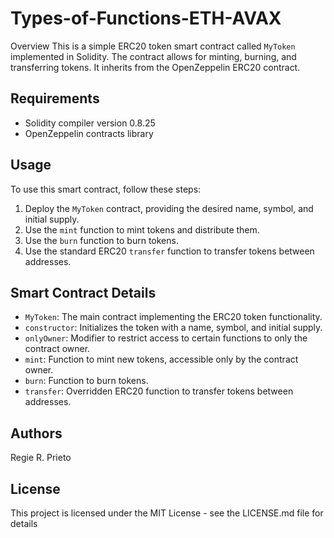 # Types-of-Functions-ETH-AVAX
Overview 
This is a simple ERC20 token smart contract called `MyToken` implemented in Solidity. The contract allows for minting, burning, and transferring tokens. It inherits from the OpenZeppelin ERC20 contract.

## Requirements
- Solidity compiler version 0.8.25
- OpenZeppelin contracts library

## Usage
To use this smart contract, follow these steps:
1. Deploy the `MyToken` contract, providing the desired name, symbol, and initial supply.
2. Use the `mint` function to mint tokens and distribute them.
3. Use the `burn` function to burn tokens.
4. Use the standard ERC20 `transfer` function to transfer tokens between addresses.

## Smart Contract Details 
- `MyToken`: The main contract implementing the ERC20 token functionality.
- `constructor`: Initializes the token with a name, symbol, and initial supply.
- `onlyOwner`: Modifier to restrict access to certain functions to only the contract owner.
- `mint`: Function to mint new tokens, accessible only by the contract owner.
- `burn`: Function to burn tokens.
- `transfer`: Overridden ERC20 function to transfer tokens between addresses.

## Authors
Regie R. Prieto

## License
This project is licensed under the MIT License - see the LICENSE.md file for details
